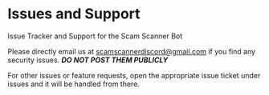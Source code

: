 # Issues and Support
Issue Tracker and Support for the Scam Scanner Bot

Please directly email us at [scamscannerdiscord@gmail.com](mailto:scamscannerdiscord@gmail.com) if you find any security issues. ***DO NOT POST THEM PUBLICLY***

For other issues or feature requests, open the appropriate issue ticket under issues and it will be handled from there.
